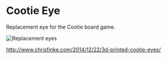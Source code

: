 Cootie Eye
==========
Replacement eye for the Cootie board game.

![Replacement eyes](http://www.chrisfinke.com/files/2014/12/cootie-eyes-in-place.jpg)

http://www.chrisfinke.com/2014/12/22/3d-printed-cootie-eyes/